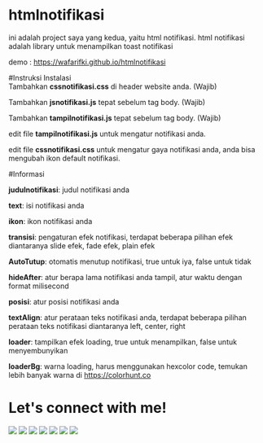# htmlnotifikasi
ini adalah project saya yang kedua, yaitu html notifikasi. html notifikasi adalah library untuk menampilkan toast notifikasi

demo : https://wafarifki.github.io/htmlnotifikasi

#Instruksi Instalasi<br>
Tambahkan <b>cssnotifikasi.css</b> di header website anda. (Wajib)

Tambahkan <b>jsnotifikasi.js</b> tepat sebelum tag body. (Wajib)

Tambahkan <b>tampilnotifikasi.js</b> tepat sebelum tag body. (Wajib)


edit file <b>tampilnotifikasi.js</b> untuk mengatur notifikasi anda.

edit file <b>cssnotifikasi.css</b> untuk mengatur gaya notifikasi anda,
anda bisa mengubah ikon default notifikasi.

#Informasi

<b>judulnotifikasi</b>: judul notifikasi anda

<b>text</b>: isi notifikasi anda

<b>ikon</b>: ikon notifikasi anda

<b>transisi</b>: pengaturan efek notifikasi, terdapat beberapa pilihan efek diantaranya slide efek, fade efek, plain efek

<b>AutoTutup</b>: otomatis menutup notifikasi, true untuk iya, false untuk tidak

<b>hideAfter</b>: atur berapa lama notifikasi anda tampil, atur waktu dengan format milisecond

<b>posisi</b>: atur posisi notifikasi anda

<b>textAlign</b>: atur perataan teks notifikasi anda, terdapat beberapa pilihan perataan teks notifikasi diantaranya left, center, right

<b>loader</b>: tampilkan efek loading, true untuk menampilkan, false untuk menyembunyikan

<b>loaderBg</b>: warna loading, harus menggunakan hexcolor code, temukan lebih banyak warna di https://colorhunt.co

# Let's connect with me!
<p>
    <a href="https://wafarifki.github.io" target="_blank"><img src="https://img.shields.io/badge/Website-https://wafarifki.github.io-blue?" /></a>
    <a href="https://wafarifki.com" target="_blank"><img src="https://img.shields.io/badge/Website-https://wafarifki.com-blue?" /></a>
    <a href="https://www.linkedin.com/in/wafarifqi" target="_blank"><img src="https://img.shields.io/badge/Linkedin-WafaRifkiAnafin_-blue" /></a>
    <a href="https://facebook.com/wafarifkianafin" target="_blank"><img src="https://img.shields.io/badge/Facebook-wafarifkianafin-blue" /></a>
    <a href="https://instagram.com/wafarifki_" target="_blank"><img src="https://img.shields.io/badge/Instagram-@wafarifki_-blue" /></a>
    <a href="https://github.com/wafarifki/wafarifki/raw/main/CV_WafaRifqiAnafin.pdf" target="_blank"><img src="https://img.shields.io/badge/Download-CV_-blue" /></a>
    <a href="https://github.com/sponsors/wafarifki/card" target="_blank"><img src="https://img.shields.io/badge/Give_Me_Your_-Sponsor_To_This_Repository-pink" /></a>
</p>
